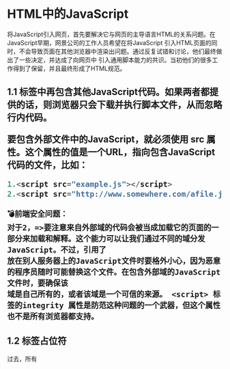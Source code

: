 # HTML中的JavaScript

将JavaScript引入网页，首先要解决它与网页的主导语言HTML的关系问题。在JavaScript早期，网景公司的工作人员希望在将JavaScript
引入HTML页面的同时，不会导致页面在其他浏览器中渲染出问题。通过反复试错和讨论，他们最终做出了一些决定，并达成了向网页中
引入通用脚本能力的共识。当初他们的很多工作得到了保留，并且最终形成了HTML规范。

## 1.1 <script> 元素

    <script> 元素有下列8个属性。

*  async ：可选。表示应该立即开始下载脚本，但不能阻止其他页面动作，比如下载资源或等待其他脚本加载。只对外部脚本文件有效。
*  charset ：可选。使用 src 属性指定的代码字符集。这个属性很少使用，因为大多数浏览器不在乎它的值。
*  crossorigin ：可选。配置相关请求的CORS（跨源资源共享）设置。默认不使用CORS。
*  crossorigin="anonymous" 配置文件请求不必设置凭据标志。 crossorigin="use-credentials" 设置凭据标志，意味着出站请求会包含凭据。
*  defer ：可选。表示在文档解析和显示完成后再执行脚本是没有问题的。只对外部脚本文件有效。在IE7及更早的版本中，对行内脚本也可以指定这个属性。
*  integrity ：可选。允许比对接收到的资源和指定的加密签名以验证子资源完整性（SRI，Subresource Intergrity）。如果接收到的资源的签名与这个属性指定的签名不匹配，则页面会报错，脚本不会执行。这个属性可以用于确保内容分发网络（CDN，Content Delivery Network）不会提供恶意内容。
*  src ：可选。表示包含要执行的代码的外部文件。
*  type ：可选。代替 language ，表示代码块中脚本语言的内
容类型（也称MIME类型）。按照惯例，这个值始终都
是 "text/javascript" ，尽管 "text/javascript" 和 "text/ecmascript" 都已经废弃了。JavaScript文件的MIME类型通常是 "application/xjavascript" ，不过给type属性这个值有可能导致脚本被忽略。在非IE的浏览器中有效的其他值还有 "application/javascript" 和 "application/ecmascript" 。如果这个值是 module ，则代码会被当成ES6模块，而且只有这时候代码中才能出现 import 和 export 关键字。

使用 <script> 的方式有两种：通过它直接在网页中嵌入JavaScript代码，以及通过它在网页中包含外部JavaScript文件。

要嵌入行内JavaScript代码，直接把代码放在 <script> 元素中就行：

```javascript
<script>
function sayHi() {
console.log("Hi!");
}
</script>
```
>注意：另外，使用了 src 属性的 <script> 元素不应该再在<script> 和 </script> 标签中再包含其他JavaScript代码。如果两者都提供的话，则浏览器只会下载并执行脚本文件，从而忽略行内代码。

要包含外部文件中的JavaScript，就必须使用 src 属性。这个属性的值是一个URL，指向包含JavaScript代码的文件，比如：
```javascript
1.<script src="example.js"></script>
2.<script src="http://www.somewhere.com/afile.js"></script>

```
    💣前端安全问题：
    对于2，=>要注意来自外部域的代码会被当成加载它的页面的一部分来加载和解释。这个能力可以让我们通过不同的域分发JavaScript。不过，引用了
    放在别人服务器上的JavaScript文件时要格外小心，因为恶意的程序员随时可能替换这个文件。在包含外部域的JavaScript文件时，要确保该
    域是自己所有的，或者该域是一个可信的来源。 <script> 标签的integrity 属性是防范这种问题的一个武器，但这个属性也不是所有浏览器都支持。

## 1.2 标签占位符

过去，所有 <script> 元素都被放在页面的 <head> 标签内，

这种做法的主要目的是把外部的CSS和JavaScript文件都集中放到一起。不过，把所有JavaScript文件都放在 <head> 里，也就意味着
必须把所有JavaScript代码都下载、解析和解释完成后，才能开始渲染页面（页面在浏览器解析到 <body> 的起始标签时开始渲染）。
对于需要很多JavaScript的页面，这会导致页面渲染的明显延迟，在此期间浏览器窗口完全空白。为解决这个问题，现代Web应用程序通常将所
有JavaScript引用放在 <body> 元素中的页面内容后面，如下面的例子所示：

```javascript
<!DOCTYPE html>
<html>
<head>
<title>Example HTML Page</title>
</head>
<body>
<!-- 这里是页面内容 -->
<script src="example1.js"></script>
<script src="example2.js"></script>
</body>
</html>
```

这样一来，页面会在处理JavaScript代码之前完全渲染页面。用户会感觉页面加载更快了，因为浏览器显示空白页面的时间短了。

## 1.3 推迟执行脚本（可以加快/优化运行效率）

* HTML 4.01为 <script> 元素定义了一个叫 defer 的属性。这个属性表示脚本在执行的时候不会改变页面的结构。因此，这个脚本
完全可以在整个页面解析完之后再运行。在 <script> 元素上设置defer 属性，会告诉浏览器应该立即开始下载，但执行应该推迟：


```javascript
<!DOCTYPE html>
<html>
<head>
<title>Example HTML Page</title>
<script defer src="example1.js"></script>
<script defer src="example2.js"></script>
</head>
<body>
<!-- 这里是页面内容 -->
</body>
</html>
```

* 虽然这个例子中的 <script> 元素包含在页面的 <head> 中，但它们会在浏览器解析到结束的 </html> 标签后才会执行。HTML5
规范要求脚本应该按照它们出现的顺序执行，因此第一个推迟的脚本会在第二个推迟的脚本之前执行，而且两者都会在
DOMContentLoaded 事件之前执行（关于事件，请参考第17章）。不过在实际当中，推迟执行的脚本不一定总会按顺序执行或者在
DOMContentLoaded 事件之前执行，因此最好只包含一个这样的脚本。

* 对 defer 属性的支持是从IE4、Firefox 3.5、Safari 5和Chrome 7开始的。其他所有浏览器则会忽略这个属性，按照通常的做法来处理
脚本。考虑到这一点，还是把要推迟执行的脚本放在页面底部比较好。



      注意 对于XHTML文档，指定 defer 属性时应该写成defer="defer" 。  

## 1.4 异步执行脚本

HTML5为 <script> 元素定义了 async 属性。 async 属性与 defer 类似。当然，它们两者也都只适用于外部脚本，都会告诉浏览器立即开始下载。不过，与 defer不同的是，标记为 async 的脚本并不保证能按照它们出现的次序执行

      注意 对于XHTML文档，指定 async 属性时应该写成async="async" 。

## 1.5 动态加载脚本

除了 <script> 标签，还有其他方式可以加载脚本。因为JavaScript可以使用DOM API，所以通过向DOM中动态添加 script元素同样可以加载指定的脚本。只要创建一个 script 元素并将其添加到DOM即可。

```javascript
let script = document.createElement('script');
script.src = 'gibberish.js';
document.head.appendChild(script);
```

## 1.6 行内代码与外部文件

## 1.7 文档模式

最初的文档模式有两种：混杂模式（quirks mode）和标准模式（standards mode）。

IE初次支持文档模式切换以后，其他浏览器也跟着实现了。随着浏览器的普遍实现，又出现了第三种文档模式：准标准模式（almost
standards mode）。这种模式下的浏览器支持很多标准的特性，但是没有标准规定得那么严格。主要区别在于如何对待图片元素周围的空白（在表格中使用图片时最明显）。













